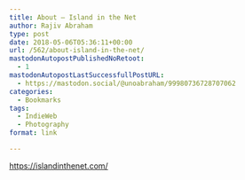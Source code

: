 ```yaml
---
title: About – Island in the Net
author: Rajiv Abraham
type: post
date: 2018-05-06T05:36:11+00:00
url: /562/about-island-in-the-net/
mastodonAutopostPublishedNoRetoot:
  - 1
mastodonAutopostLastSuccessfullPostURL:
  - https://mastodon.social/@unoabraham/99980736728707062
categories:
  - Bookmarks
tags:
  - IndieWeb
  - Photography
format: link

---
```

<https://islandinthenet.com/>